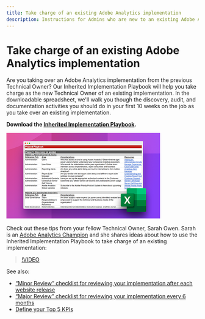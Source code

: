 ```yaml
---
title: Take charge of an existing Adobe Analytics implementation
description: Instructions for Admins who are new to an existing Adobe Analytics implementation.
---
```


# Take charge of an existing Adobe Analytics implementation

Are you taking over an Adobe Analytics implementation from the previous Technical Owner? Our Inherited Implementation Playbook will help you take charge as the new Technical Owner of an existing implementation. In the downloadable spreadsheet, we'll walk you though the discovery, audit, and documentation activities you should do in your first 10 weeks on the job as you take over an existing implementation.

**Download the [Inherited Implementation Playbook](assets/adobe_analytics_inherited_implementation_playbook.xlsx).**

![Playbook](assets/inherited-impl-playbook.png)

Check out these tips from your fellow Technical Owner, Sarah Owen. Sarah is an [Adobe Analytics Champion](https://blog.adobe.com/en/publish/2020/10/27/adobe-analytics-champion-program.html#gs.ldf97p) and she shares ideas about how to use the Inherited Implementation Playbook to take charge of an existing implementation:

>[!VIDEO](https://video.tv.adobe.com/v/327314/?quality=12&learn=on)

See also:

* [“Minor Review” checklist for reviewing your implementation after each website release](/help/implement/review/minor-review.md)
* [“Major Review” checklist for reviewing your implementation every 6 months](/help/implement/review/major-review.md)
* [Define your Top 5 KPIs](/help/implement/review/define-kpis.md)
